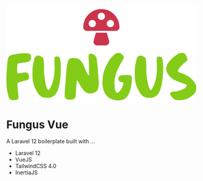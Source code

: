 
<img src="logo.png" alt="Fungus Vue" width="500px" style=""/>


# Fungus Vue

A Laravel 12 boilerplate built with ...

- Laravel 12
- VueJS
- TailwindCSS 4.0
- InertiaJS
